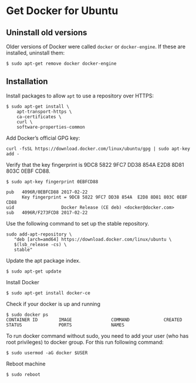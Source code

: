 # Get Docker for Ubuntu

## Uninstall old versions

Older versions of Docker were called `docker` or `docker-engine`. If these are installed, uninstall them:

```
$ sudo apt-get remove docker docker-engine
```

## Installation


Install packages to allow `apt` to use a repository over HTTPS:

```
$ sudo apt-get install \
    apt-transport-https \
    ca-certificates \
    curl \
    software-properties-common
```

Add Docker’s official GPG key:
```
curl -fsSL https://download.docker.com/linux/ubuntu/gpg | sudo apt-key add -
```

Verify that the key fingerprint is 9DC8 5822 9FC7 DD38 854A E2D8 8D81 803C 0EBF CD88.

```
$ sudo apt-key fingerprint 0EBFCD88

pub   4096R/0EBFCD88 2017-02-22
      Key fingerprint = 9DC8 5822 9FC7 DD38 854A  E2D8 8D81 803C 0EBF CD88
uid                  Docker Release (CE deb) <docker@docker.com>
sub   4096R/F273FCD8 2017-02-22
```

Use the following command to set up the stable repository.

```
sudo add-apt-repository \
   "deb [arch=amd64] https://download.docker.com/linux/ubuntu \
   $(lsb_release -cs) \
   stable"
```



Update the apt package index.

```
$ sudo apt-get update
```

Install Docker

```
$ sudo apt-get install docker-ce
```

Check if your docker is up and running

```
$ sudo docker ps
CONTAINER ID        IMAGE               COMMAND             CREATED             STATUS              PORTS               NAMES
```


To run docker command without sudo, you need to add your user (who has root privileges) to docker group. For this run following command:

```
$ sudo usermod -aG docker $USER
```

Reboot machine

```
$ sudo reboot
```
